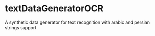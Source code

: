 # textDataGeneratorOCR
A synthetic data generator for text recognition with arabic and persian strings support 
